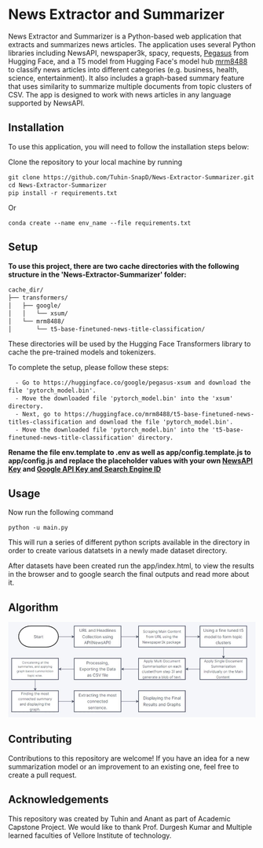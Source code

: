 # News Extractor and Summarizer
News Extractor and Summarizer is a Python-based web application that extracts and summarizes news articles. The application uses several Python libraries including NewsAPI, newspaper3k, spacy, requests, [Pegasus](https://huggingface.co/google/pegasus-xsum) from Hugging Face, and a T5 model from Hugging Face's model hub [mrm8488](https://huggingface.co/mrm8488/t5-base-finetuned-news-titles-classification) to classify news articles into different categories (e.g. business, health, science, entertainment). It also includes a graph-based summary feature that uses similarity to summarize multiple documents from topic clusters of CSV. The app is designed to work with news articles in any language supported by NewsAPI.

## Installation
To use this application, you will need to follow the installation steps below:

Clone the repository to your local machine by running 
```
git clone https://github.com/Tuhin-SnapD/News-Extractor-Summarizer.git
cd News-Extractor-Summarizer
pip install -r requirements.txt 
```
Or
```
conda create --name env_name --file requirements.txt
```
## Setup
**To use this project, there are two cache directories with the following structure in the 'News-Extractor-Summarizer' folder:**
```
cache_dir/
├── transformers/
│   ├── google/
│   │   └── xsum/
│   └── mrm8488/
│       └── t5-base-finetuned-news-title-classification/

```

These directories will be used by the Hugging Face Transformers library to cache the pre-trained models and tokenizers.

To complete the setup, please follow these steps:

      - Go to https://huggingface.co/google/pegasus-xsum and download the file 'pytorch_model.bin'.
      - Move the downloaded file 'pytorch_model.bin' into the 'xsum' directory.
      - Next, go to https://huggingface.co/mrm8488/t5-base-finetuned-news-titles-classification and download the file 'pytorch_model.bin'.
      - Move the downloaded file 'pytorch_model.bin' into the 't5-base-finetuned-news-title-classification' directory.

**Rename the file env.template to .env as well as app/config.template.js to app/config.js and replace the placeholder values with your own [NewsAPI Key](https://newsapi.org/) and [Google API Key and Search Engine ID](https://console.developers.google.com/)**


## Usage
Now run the following command

```
python -u main.py 
```

This will run a series of different python scripts available in the directory in order to create various datatsets in a newly made dataset directory.

After datasets have been created run the app/index.html, to view the results in the browser and to google search the final outputs and read more about it.

## Algorithm
![Algo](https://github.com/Tuhin-SnapD/Tuhin-SnapD/blob/main/Algo.png.jpg)

## Contributing
Contributions to this repository are welcome! If you have an idea for a new summarization model or an improvement to an existing one, feel free to create a pull request.

## Acknowledgements
This repository was created by Tuhin and Anant as part of Academic Capstone Project. We would like to thank Prof. Durgesh Kumar and Multiple learned faculties of Vellore Institute of technology.
